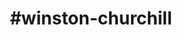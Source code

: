 ---
title: "#winston-churchill"
hashtag: "winston-churchill"
tags:
  - Politician
  - Prime Minister
  - Human Being
---